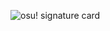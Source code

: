 ![osu! signature card](https://osu-sig.vercel.app/card?user=aomona&mode=std&lang=en&animation=true)
